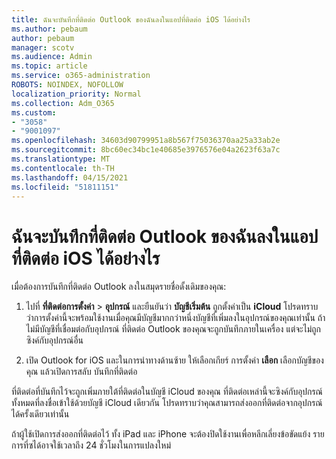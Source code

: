 ```yaml
---
title: ฉันจะบันทึกที่ติดต่อ Outlook ของฉันลงในแอปที่ติดต่อ iOS ได้อย่างไร
ms.author: pebaum
author: pebaum
manager: scotv
ms.audience: Admin
ms.topic: article
ms.service: o365-administration
ROBOTS: NOINDEX, NOFOLLOW
localization_priority: Normal
ms.collection: Adm_O365
ms.custom:
- "3058"
- "9001097"
ms.openlocfilehash: 34603d90799951a8b567f75036370aa25a33ab2e
ms.sourcegitcommit: 8bc60ec34bc1e40685e3976576e04a2623f63a7c
ms.translationtype: MT
ms.contentlocale: th-TH
ms.lasthandoff: 04/15/2021
ms.locfileid: "51811151"
---
```

# <a name="how-do-i-save-my-outlook-contacts-to-my-ios-contacts-app"></a>ฉันจะบันทึกที่ติดต่อ Outlook ของฉันลงในแอปที่ติดต่อ iOS ได้อย่างไร

เมื่อต้องการบันทึกที่ติดต่อ Outlook ลงในสมุดรายชื่อดั้งเดิมของคุณ:
 
1. ไปที่ **ที่ติดต่อการตั้งค่า**  >  **อุปกรณ์** และยืนยันว่า **บัญชีเริ่มต้น** ถูกตั้งค่าเป็น **iCloud** โปรดทราบว่าการตั้งค่านี้จะพร้อมใช้งานเมื่อคุณมีบัญชีมากกว่าหนึ่งบัญชีที่เพิ่มลงในอุปกรณ์ของคุณเท่านั้น ถ้าไม่มีบัญชีที่เชื่อมต่อกับอุปกรณ์ ที่ติดต่อ Outlook ของคุณจะถูกบันทึกภายในเครื่อง แต่จะไม่ถูกซิงค์กับอุปกรณ์อื่น
 
2. เปิด Outlook for iOS และในการนําทางด้านซ้าย ให้เลือกเกียร์ การตั้งค่า **เลือก** เลือกบัญชีของคุณ แล้วเปิดการสลับ บันทึกที่ติดต่อ
 
ที่ติดต่อที่บันทึกไว้จะถูกเพิ่มภายใต้ที่ติดต่อในบัญชี iCloud ของคุณ ที่ติดต่อเหล่านี้จะซิงค์กับอุปกรณ์ทั้งหมดที่ลงชื่อเข้าใช้ด้วยบัญชี iCloud เดียวกัน โปรดทราบว่าคุณสามารถส่งออกที่ติดต่อจากอุปกรณ์ได้ครั้งเดียวเท่านั้น
 
ถ้าผู้ใช้เปิดการส่งออกที่ติดต่อไว้ ทั้ง iPad และ iPhone จะต้องปิดใช้งานเพื่อหลีกเลี่ยงข้อขัดแย้ง รายการที่ซได้อาจใช้เวลาถึง 24 ชั่วโมงในการแปลงใหม่